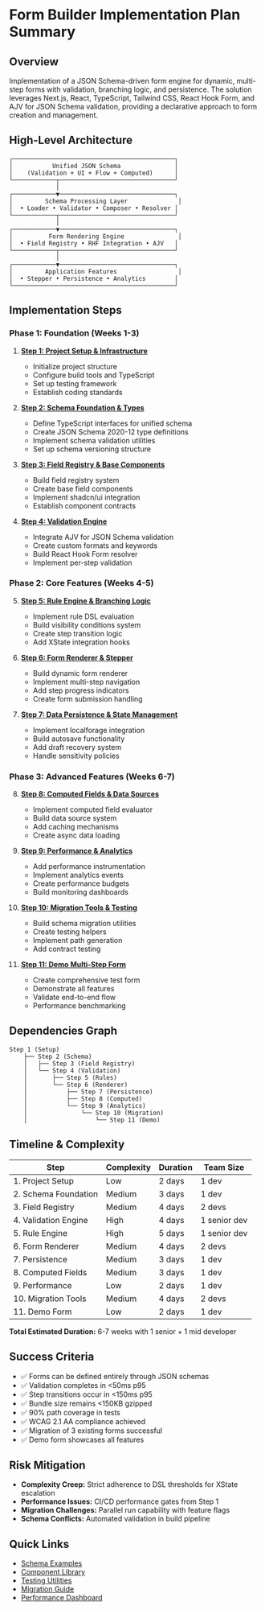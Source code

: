 # Form Builder Implementation Plan Summary

## Overview
Implementation of a JSON Schema-driven form engine for dynamic, multi-step forms with validation, branching logic, and persistence. The solution leverages Next.js, React, TypeScript, Tailwind CSS, React Hook Form, and AJV for JSON Schema validation, providing a declarative approach to form creation and management.

## High-Level Architecture
```
┌─────────────────────────────────────────────┐
│           Unified JSON Schema               │
│    (Validation + UI + Flow + Computed)      │
└────────────┬────────────────────────────────┘
             │
┌────────────▼────────────────────────────────┐
│         Schema Processing Layer              │
│  • Loader • Validator • Composer • Resolver │
└────────────┬────────────────────────────────┘
             │
┌────────────▼────────────────────────────────┐
│          Form Rendering Engine               │
│  • Field Registry • RHF Integration • AJV   │
└────────────┬────────────────────────────────┘
             │
┌────────────▼────────────────────────────────┐
│         Application Features                 │
│  • Stepper • Persistence • Analytics        │
└─────────────────────────────────────────────┘
```

## Implementation Steps

### Phase 1: Foundation (Weeks 1-3)
1. **[Step 1: Project Setup & Infrastructure](./step-01-project-setup.md)**
   - Initialize project structure
   - Configure build tools and TypeScript
   - Set up testing framework
   - Establish coding standards

2. **[Step 2: Schema Foundation & Types](./step-02-schema-foundation.md)**
   - Define TypeScript interfaces for unified schema
   - Create JSON Schema 2020-12 type definitions
   - Implement schema validation utilities
   - Set up schema versioning structure

3. **[Step 3: Field Registry & Base Components](./step-03-field-registry.md)**
   - Build field registry system
   - Create base field components
   - Implement shadcn/ui integration
   - Establish component contracts

4. **[Step 4: Validation Engine](./step-04-validation-engine.md)**
   - Integrate AJV for JSON Schema validation
   - Create custom formats and keywords
   - Build React Hook Form resolver
   - Implement per-step validation

### Phase 2: Core Features (Weeks 4-5)
5. **[Step 5: Rule Engine & Branching Logic](./step-05-rule-engine.md)**
   - Implement rule DSL evaluation
   - Build visibility conditions system
   - Create step transition logic
   - Add XState integration hooks

6. **[Step 6: Form Renderer & Stepper](./step-06-form-renderer.md)**
   - Build dynamic form renderer
   - Implement multi-step navigation
   - Add step progress indicators
   - Create form submission handling

7. **[Step 7: Data Persistence & State Management](./step-07-persistence.md)**
   - Implement localforage integration
   - Build autosave functionality
   - Add draft recovery system
   - Handle sensitivity policies

### Phase 3: Advanced Features (Weeks 6-7)
8. **[Step 8: Computed Fields & Data Sources](./step-08-computed-fields.md)**
   - Implement computed field evaluator
   - Build data source system
   - Add caching mechanisms
   - Create async data loading

9. **[Step 9: Performance & Analytics](./step-09-performance-analytics.md)**
   - Add performance instrumentation
   - Implement analytics events
   - Create performance budgets
   - Build monitoring dashboards

10. **[Step 10: Migration Tools & Testing](./step-10-migration-testing.md)**
    - Build schema migration utilities
    - Create testing helpers
    - Implement path generation
    - Add contract testing

11. **[Step 11: Demo Multi-Step Form](./step-11-demo-form.md)**
    - Create comprehensive test form
    - Demonstrate all features
    - Validate end-to-end flow
    - Performance benchmarking

## Dependencies Graph
```
Step 1 (Setup)
    ├── Step 2 (Schema)
    │   ├── Step 3 (Field Registry)
    │   └── Step 4 (Validation)
    │       ├── Step 5 (Rules)
    │       └── Step 6 (Renderer)
    │           ├── Step 7 (Persistence)
    │           ├── Step 8 (Computed)
    │           └── Step 9 (Analytics)
    │               └── Step 10 (Migration)
    │                   └── Step 11 (Demo)
```

## Timeline & Complexity

| Step | Complexity | Duration | Team Size |
|------|------------|----------|-----------|
| 1. Project Setup | Low | 2 days | 1 dev |
| 2. Schema Foundation | Medium | 3 days | 1 dev |
| 3. Field Registry | Medium | 4 days | 2 devs |
| 4. Validation Engine | High | 4 days | 1 senior dev |
| 5. Rule Engine | High | 5 days | 1 senior dev |
| 6. Form Renderer | Medium | 4 days | 2 devs |
| 7. Persistence | Medium | 3 days | 1 dev |
| 8. Computed Fields | Medium | 3 days | 1 dev |
| 9. Performance | Low | 2 days | 1 dev |
| 10. Migration Tools | Medium | 4 days | 2 devs |
| 11. Demo Form | Low | 2 days | 1 dev |

**Total Estimated Duration:** 6-7 weeks with 1 senior + 1 mid developer

## Success Criteria
- ✅ Forms can be defined entirely through JSON schemas
- ✅ Validation completes in <50ms p95
- ✅ Step transitions occur in <150ms p95
- ✅ Bundle size remains <150KB gzipped
- ✅ 90% path coverage in tests
- ✅ WCAG 2.1 AA compliance achieved
- ✅ Migration of 3 existing forms successful
- ✅ Demo form showcases all features

## Risk Mitigation
- **Complexity Creep:** Strict adherence to DSL thresholds for XState escalation
- **Performance Issues:** CI/CD performance gates from Step 1
- **Migration Challenges:** Parallel run capability with feature flags
- **Schema Conflicts:** Automated validation in build pipeline

## Quick Links
- [Schema Examples](./schemas/)
- [Component Library](./components/)
- [Testing Utilities](./tests/)
- [Migration Guide](./migration/)
- [Performance Dashboard](https://metrics.internal/forms)